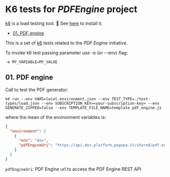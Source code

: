 # K6 tests for _PDFEngine_ project

[k6](https://k6.io/) is a load testing tool. 👀 See [here](https://k6.io/docs/get-started/installation/) to install it.

  - [01. PDF engine](#01-pdf-engine)

This is a set of [k6](https://k6.io) tests related to the _PDF Engine_ initiative.

To invoke k6 test passing parameter use -e (or --env) flag:

```
-e MY_VARIABLE=MY_VALUE
```

## 01. PDF engine

Call to test the PDF generator:

```
k6 run --env VARS=local.environment.json --env TEST_TYPE=./test-types/load.json --env SUBSCRIPTION_KEY=<your-subscription-key> --env GENERATE_ZIPPED=false --env TEMPLATE_FILE_NAME=template pdf_engine.js 
```

where the mean of the environment variables is:

```json
{
  "environment": [
    {
      "env": "dev",
      "pdfEngineUri": "https://api.dev.platform.pagopa.it/shared/pdf-engine/v1/generate-pdf"
    }
  ]
}  
```

`pdfEngineUri`: PDF Engine url to access the PDF Engine REST API